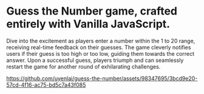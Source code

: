 # Guess the Number game, crafted entirely with Vanilla JavaScript. 

Dive into the excitement as players enter a number within the 1 to 20 range, receiving real-time feedback on their guesses. 
The game cleverly notifies users if their guess is too high or too low, guiding them towards the correct answer. 
Upon a successful guess, players triumph and can seamlessly restart the game for another round of exhilarating challenges.



https://github.com/uyenlai/guess-the-number/assets/98347695/3bcd9e20-57cd-4f16-ac75-bd5c7a43f085

